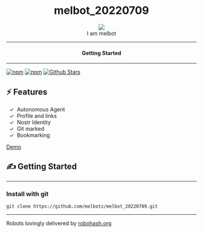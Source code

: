 <div align="center">
  <h1>melbot_20220709</h1>
   
  <img src="https://robohash.org/gitmark:d60703354709c88724f058cc2184a28831f6c8635324837650f5ccfff3ce5595:0">  
</div>

<div align="center">  
I am melbot
</div>

---

<div align="center">
<h4>Getting Started</h4>
</div>
  
---
  

[![npm](https://img.shields.io/npm/v/melbot_20220709)](https://npmjs.com/package/melbot_20220709)
[![npm](https://img.shields.io/npm/dw/melbot_20220709.svg)](https://npmjs.com/package/melbot_20220709)
[![Github Stars](https://img.shields.io/github/stars/melbotz/melbot_20220709.svg)](https://github.com/melbotz/melbot_20220709/)

## ⚡️ Features

&nbsp;&nbsp;✓&nbsp; Autonomous Agent  
&nbsp;&nbsp;✓&nbsp; Profile and links  
&nbsp;&nbsp;✓&nbsp; Nostr Identity  
&nbsp;&nbsp;✓&nbsp; Git marked  
&nbsp;&nbsp;✓&nbsp; Bookmarking  

[Demo](https://melbotz.github.io/melbot_20220709/)

## ✍️ Getting Started

---

### Install with git

```
git clone https://github.com/melbotz/melbot_20220709.git
```

---

Robots lovingly delivered by [robohash.org](https://robohash.org/)